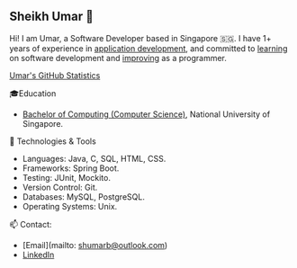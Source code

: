 ## Sheikh Umar 👋

Hi!
I am Umar, a Software Developer based in Singapore 🇸🇬.
I have 1+ years of experience in [application development](https://github.com/shumarb/projects), 
and committed to [learning](https://github.com/shumarb/learning) on software development
and [improving](https://github.com/shumarb/training) as a programmer.

[Umar's GitHub Statistics](https://github-readme-stats.vercel.app/api?username=shumarb&theme=github_dark&show_icons=true)

🎓Education
- [Bachelor of Computing (Computer Science)](https://github.com/shumarb/coursework), National University of Singapore.

🔧 Technologies & Tools 
- Languages: Java, C, SQL, HTML, CSS.
- Frameworks: Spring Boot.
- Testing: JUnit, Mockito.
- Version Control: Git.
- Databases: MySQL, PostgreSQL.
- Operating Systems: Unix.

📫 Contact:
- [Email](mailto: shumarb@outlook.com)
- [LinkedIn](https://www.linkedin.com/in/shumarb/)
